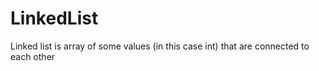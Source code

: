 # LinkedList
Linked list is array of some values (in this case int) that are connected to each other 

